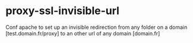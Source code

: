 # proxy-ssl-invisible-url
Conf apache to set up an invisible redirection from any folder on a domain [test.domain.fr/proxy] to an other url of any domain [domain.fr]
